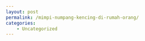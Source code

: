 ```yaml
---
layout: post
permalink: /mimpi-numpang-kencing-di-rumah-orang/
categories:
    - Uncategorized
---
```


